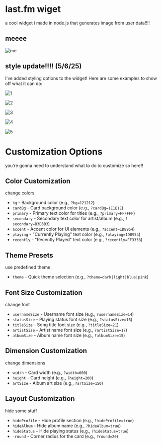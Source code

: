 # last.fm wiget

a cool widget i made in node.js that generates image from user data!!!!

## meeee
![me](https://last-fm-ruby.vercel.app/?username=Squirre1Z)

## style update!!!! (5/6/25)

I've added styling options to the widget! Here are some examples to show off what it can do:

![1](https://last-fm-ruby.vercel.app/?username=Squirre1Z&bg=0A0E14&cardBg=141C26&primary=FFFFFF&secondary=ADB5BD&accent=00CED1&playing=00CED1&round=20&titleSize=24&artistSize=18)

![2](https://last-fm-ruby.vercel.app/?username=Squirre1Z&bg=240046&cardBg=3C096C&primary=FFFFFF&secondary=E0AAFF&accent=9D4EDD&playing=9D4EDD&recently=FF5E5B&round=24&titleSize=22)

![3](https://last-fm-ruby.vercel.app/?username=Squirre1Z&bg=2B1B47&cardBg=341C4F&primary=F8F9FA&secondary=FF85A1&accent=FF41B4&playing=FF41B4&recently=41EAD4&round=0&titleSize=22)

![4](https://last-fm-ruby.vercel.app/?username=Squirre1Z&bg=191414&cardBg=212121&primary=FFFFFF&secondary=B3B3B3&accent=1DB954&playing=1DB954&recently=E61E32&round=12&width=640&artSize=160)

![5](https://last-fm-ruby.vercel.app/?username=Squirre1Z&bg=22163b&cardBg=5f2763&primary=3bad54&secondary=55bded&playing=f7e307&recently=f76307)


# Customization Options

you're gonna need to understand what to do to customize so here!!

## Color Customization

change colors

* `bg` - Background color (e.g., `?bg=121212`)
* `cardBg` - Card background color (e.g., `?cardBg=1E1E1E`)
* `primary` - Primary text color for titles (e.g., `?primary=FFFFFF`)
* `secondary` - Secondary text color for artist/album (e.g., `?secondary=B3B3B3`)
* `accent` - Accent color for UI elements (e.g., `?accent=1D8954`)
* `playing` - "Currently Playing" text color (e.g., `?playing=1D8954`)
* `recently` - "Recently Played" text color (e.g., `?recently=FF3333`)

## Theme Presets

use predefined theme

* `theme` - Quick theme selection (e.g., `?theme=dark|light|blue|pink`)

## Font Size Customization

change font

* `usernameSize` - Username font size (e.g., `?usernameSize=14`)
* `statusSize` - Playing status font size (e.g., `?statusSize=16`)
* `titleSize` - Song title font size (e.g., `?titleSize=21`)
* `artistSize` - Artist name font size (e.g., `?artistSize=17`)
* `albumSize` - Album name font size (e.g., `?albumSize=15`)

## Dimension Customization

change dimensions

* `width` - Card width (e.g., `?width=600`)
* `height` - Card height (e.g., `?height=200`)
* `artSize` - Album art size (e.g., `?artSize=150`)

## Layout Customization

hide some stuff

* `hideProfile` - Hide profile section (e.g., `?hideProfile=true`)
* `hideAlbum` - Hide album name (e.g., `?hideAlbum=true`)
* `hideStatus` - Hide playing status (e.g., `?hideStatus=true`)
* `-round` - Corner radius for the card (e.g., `?round=20`)

